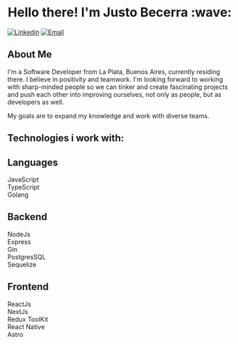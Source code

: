 <h1 align="center">Hello there! I'm Justo Becerra :wave:</h1>

[![Linkedin](https://img.shields.io/badge/-LinkedIn-blue?style=flat&logo=Linkedin&logoColor=white&link=https://www.linkedin.com/in/justo-juan-becerra-14868a1b4/)](https://www.linkedin.com/in/justo-juan-becerra-14868a1b4/)
[![Email](https://img.shields.io/badge/-Email-c14438?style=flat&logo=Gmail&logoColor=white&link=mailto:justj.becerra@gmail.com)](mailto:justj.becerra@gmail.com)

## About Me 

 I'm a Software Developer from La Plata, Buenos Aires, currently residing there. I believe in positivity and teamwork. I'm looking forward to working with sharp-minded people so we can tinker and create fascinating projects and push each other into improving ourselves, not only as people, but as developers as well. 

My goals are to expand my knowledge and work with diverse teams.

## Technologies i work with:

## Languages
JavaScript</br>
TypeScript</br>
Golang

## Backend
NodeJs</br>
Express</br>
Gin</br>
PostgresSQL</br>
Sequelize

## Frontend
ReactJs</br>
NextJs</br>
Redux ToolKit</br>
React Native</br>
Astro


<!--
**JustBecerra/JustBecerra** is a ✨ _special_ ✨ repository because its `README.md` (this file) appears on your GitHub profile.

Here are some ideas to get you started:

- 🔭 I’m currently working on ...
- 🌱 I’m currently learning ...
- 👯 I’m looking to collaborate on ...
- 🤔 I’m looking for help with ...
- 💬 Ask me about ...
- 📫 How to reach me: ...
- 😄 Pronouns: ...
- ⚡ Fun fact: ...
-->
